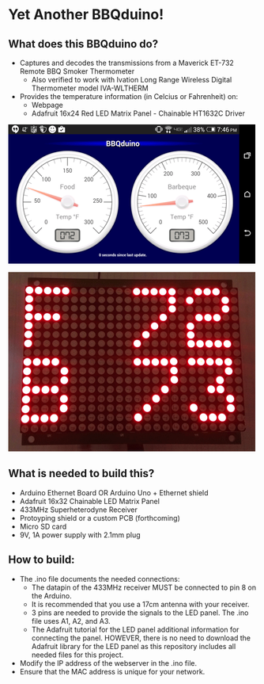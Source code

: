 # Yet Another BBQduino!

## What does this BBQduino do?

- Captures and decodes the transmissions from a Maverick ET-732 Remote BBQ Smoker Thermometer
  - Also verified to work with Ivation Long Range Wireless Digital Thermometer model IVA-WLTHERM
- Provides the temperature information (in Celcius or Fahrenheit) on:
  - Webpage
  - Adafruit 16x24 Red LED Matrix Panel - Chainable HT1632C Driver

![Webpage Image](BBQduino.png)

![LED Panel](LEDtemps.png)

## What is needed to build this?

- Arduino Ethernet Board OR Arduino Uno + Ethernet shield
- Adafruit 16x32 Chainable LED Matrix Panel
- 433MHz Superheterodyne Receiver
- Protoyping shield or a custom PCB (forthcoming)
- Micro SD card
- 9V, 1A power supply with 2.1mm plug

## How to build:

- The .ino file documents the needed connections:
	-  The datapin of the 433MHz receiver MUST be connected to pin 8 on the Arduino.
	- It is recommended that you use a 17cm antenna with your receiver.
    - 3 pins are needed to provide the signals to the LED panel.  The .ino file uses A1, A2, and A3.
    - The Adafruit tutorial for the LED panel additional information for connecting the panel.  HOWEVER, there is no need to download the Adafruit library for the LED panel as this repository includes all needed files for this project.
- Modify the IP address of the webserver in the .ino file.
- Ensure that the MAC address is unique for your network.




  